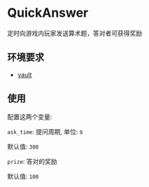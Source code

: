 # QuickAnswer

定时向游戏内玩家发送算术题，答对者可获得奖励

## 环境要求

- [vault](https://github.com/AnzhiZhang/MCDReforgedPlugins/tree/master/Archive/vault)

## 使用

配置这两个变量:

`ask_time`: 提问周期, 单位: s

默认值: `300`

`prize`: 答对的奖励

默认值: `100`
